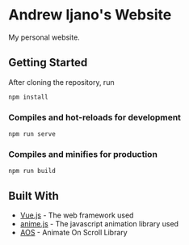 # Andrew Ijano's Website
My personal website.


## Getting Started

After cloning the repository, run
```
npm install
```

### Compiles and hot-reloads for development
```
npm run serve
```

### Compiles and minifies for production
```
npm run build
```

## Built With
* [Vue.js](https://vuejs.org/) - The web framework used
* [anime.js](https://animejs.com/) - The javascript animation library used
* [AOS](https://michalsnik.github.io/aos/) - Animate On Scroll Library
